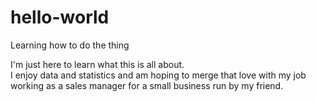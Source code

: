 # hello-world
Learning how to do the thing

I'm just here to learn what this is all about.  
I enjoy data and statistics and am hoping to merge that love with my job working as a sales manager for a small business run by my friend.
